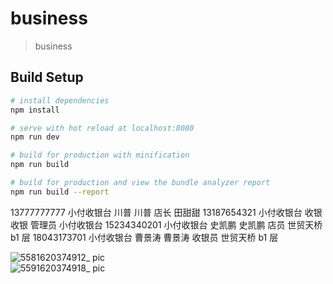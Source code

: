 # business

> business

## Build Setup

```bash
# install dependencies
npm install

# serve with hot reload at localhost:8080
npm run dev

# build for production with minification
npm run build

# build for production and view the bundle analyzer report
npm run build --report
```
 

13777777777 小付收银台 川普 川普 店长 田甜甜
13187654321 小付收银台 收银 收银 管理员 小付收银台
15234340201 小付收银台 史凯鹏 史凯鹏 店员 世贸天桥 b1 层
18043173701 小付收银台 曹景涛 曹景涛 收银员 世贸天桥 b1 层
<br />

![5581620374912_ pic](https://user-images.githubusercontent.com/30033591/117419136-d0c7d880-af4e-11eb-92f9-9e181dc5ef0e.jpg)
<br /> ![5591620374918_ pic](https://user-images.githubusercontent.com/30033591/117419295-fc4ac300-af4e-11eb-96f4-70026d51abb4.jpg)

